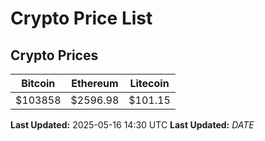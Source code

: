# Crypto Price List

## Crypto Prices
| Bitcoin | Ethereum | Litecoin |
| ------- | -------- | -------- |
| $103858 | $2596.98 | $101.15 |
**Last Updated:** 2025-05-16 14:30 UTC
**Last Updated:** $DATE$
